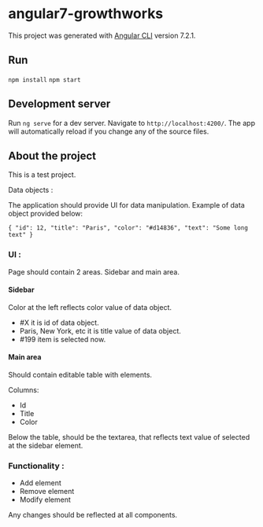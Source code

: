 # angular7-growthworks

This project was generated with [Angular CLI](https://github.com/angular/angular-cli) version 7.2.1.

## Run

`npm install`
`npm start`

## Development server

Run `ng serve` for a dev server. Navigate to `http://localhost:4200/`. The app will automatically reload if you change any of the source files.

## About the project

This is a test project.

Data objects :

The application should provide UI for data manipulation. Example of data object provided below:

`{
  "id": 12,
  "title": "Paris",
  "color": "#d14836",
  "text": "Some long text"
}`

### UI :

  Page should contain 2 areas. Sidebar and main area.

  #### Sidebar

  Color at the left reflects color value of data object.

  - #X it is id of data object.
  - Paris, New York, etc it is title value of data object.
  - #199 item is selected now.

  #### Main area

  Should contain editable table with elements.

  Columns:

  -	Id
  -	Title
  - Color

  Below the table, should be the textarea, that reflects text value of selected at the sidebar element.

### Functionality : 

-	Add element
-	Remove element
-	Modify element

Any changes should be reflected at all components.
